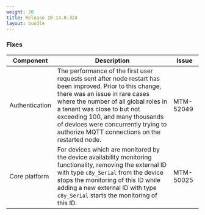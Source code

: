 ```yaml
---
weight: 20
title: Release 10.14.0.324
layout: bundle
---
```


<!--10.14.0.316 - 10.14.0.324-->

### Fixes

<div><table ><colgroup>
<col style="width: 15%;"><col style="width: 70%;"><col style="width: 15%;"></colgroup>
<thead><tr>
<th>
Component</th>
<th>
Description</th>
<th>
Issue</th>
</tr>
</thead><tbody>

<tr>
<td>Authentication</td>
<td>The performance of the first user requests sent after node restart has been improved. Prior to this change, there was an issue in rare cases where the number of all global roles in a tenant was close to but not exceeding 100, and many thousands of devices were concurrently trying to authorize MQTT connections on the restarted node.</td>
<td>MTM-52049</td>
</tr>

<tr>
<td>Core platform</td>
<td>For devices which are monitored by the device availability monitoring functionality, removing the external ID with type <code>c8y_Serial</code> from the device stops the monitoring of this ID while adding a new external ID with type <code>c8y_Serial</code> starts the monitoring of this ID.

</td>

<td>MTM-50025</td>
</tr>

</tbody></table></div>
